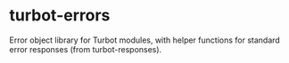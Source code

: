 # turbot-errors

Error object library for Turbot modules, with helper functions for standard
error responses (from turbot-responses).

